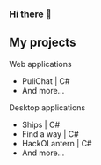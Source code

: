 ### Hi there 👋
<!--
- 🔭 I’m currently working on usos_auth gem
- 🌱 I’m currently learning Ruby on Rails
-->
## My projects

Web applications
* PuliChat | C#
* And more...

Desktop applications
* Ships | C#
* Find a way | C#
* HackOLantern | C#
* And more...

<!--
- 👯 I’m looking to collaborate on ...
- 🤔 I’m looking for help with ...
- 💬 Ask me about ...
- 📫 How to reach me: ...
- 😄 Pronouns: ...
- ⚡ Fun fact: ...
-->
